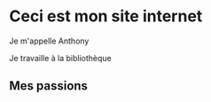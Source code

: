 # Ceci est mon site internet

Je m'appelle Anthony

Je travaille à la bibliothèque

## Mes passions
